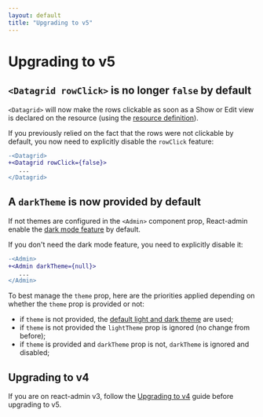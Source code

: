 ```yaml
---
layout: default
title: "Upgrading to v5"
---
```


# Upgrading to v5

## `<Datagrid rowClick>` is no longer `false` by default

`<Datagrid>` will now make the rows clickable as soon as a Show or Edit view is declared on the resource (using the [resource definition](https://marmelab.com/react-admin/Resource.html)).

If you previously relied on the fact that the rows were not clickable by default, you now need to explicitly disable the `rowClick` feature:

```diff
-<Datagrid>
+<Datagrid rowClick={false}>
   ...
</Datagrid>
```

## A `darkTheme` is now provided by default

If not themes are configured in the `<Admin>` component prop, React-admin enable the [dark mode feature](https://marmelab.com/react-admin/AppTheme.html#light-and-dark-themes) by default.

If you don't need the dark mode feature, you need to explicitly disable it:
```diff
-<Admin>
+<Admin darkTheme={null}>
   ...
</Admin>
```

To best manage the `theme` prop, here are the priorities applied depending on whether the `theme` prop is provided or not:

- if `theme` is not provided, the [default light and dark theme](https://marmelab.com/react-admin/AppTheme.html#default) are used;
- if `theme` is not provided the `lightTheme` prop is ignored (no change from before);
- if `theme` is provided and `darkTheme` prop is not, `darkTheme` is ignored and disabled;

## Upgrading to v4

If you are on react-admin v3, follow the [Upgrading to v4](https://marmelab.com/react-admin/doc/4.16/Upgrade.html) guide before upgrading to v5. 